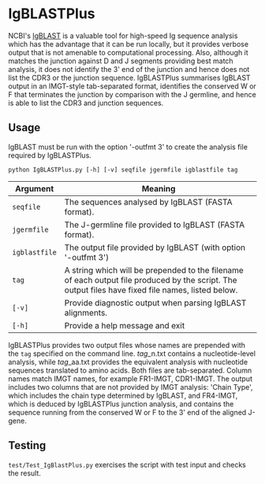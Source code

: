 # IgBLASTPlus #

NCBI's <a href="http://www.ncbi.nlm.nih.gov/igblast/">IgBLAST</a> is a valuable tool for high-speed Ig sequence analysis which has the advantage that it can be run locally, but it provides verbose output that is not amenable to computational processing. Also, although it matches the junction against D and J segments providing best match analysis, it does not identify the 3' end of the junction and hence does not list the CDR3 or the junction sequence. IgBLASTPlus summarises IgBLAST output in an IMGT-style tab-separated format, identifies the conserved W or F that terminates the junction by comparison with the J germline, and hence is able to list the CDR3 and junction sequences.

## Usage ##

IgBLAST must be run with the option '-outfmt 3' to create the analysis file required by IgBLASTPlus.

	python IgBLASTPlus.py [-h] [-v] seqfile jgermfile igblastfile tag

Argument|Meaning
---------|-------
`seqfile`|The sequences analysed by IgBLAST (FASTA format).
`jgermfile`|The J-germline file provided to IgBLAST (FASTA format).
`igblastfile`|The output file provided by IgBLAST (with option '-outfmt 3')
`tag`|A string which will be prepended to the filename of each output file produced by the script. The output files have fixed file names, listed below.
`[-v]`|Provide diagnostic output when parsing IgBLAST alignments.
`[-h]`|Provide a help message and exit

IgBLASTPlus provides two output files whose names are prepended with the `tag` specified on the command line. *tag*_n.txt contains a nucleotide-level analysis, while *tag*_aa.txt provides the equivalent analysis with nucleotide sequences translated to amino acids. Both files are tab-separated. Column names match IMGT names, for example FR1-IMGT, CDR1-IMGT. The output includes two columns that are not provided by IMGT analysis: 'Chain Type', which includes the chain type determined by IgBLAST, and FR4-IMGT, which is deduced by IgBLASTPlus junction analysis, and contains the sequence running from the conserved W or F to the 3' end of the aligned J-gene.

## Testing ##

`test/Test_IgBlastPlus.py` exercises the script with test input and checks the result.